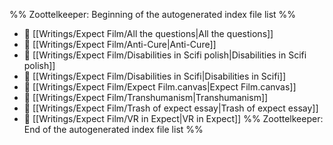 %% Zoottelkeeper: Beginning of the autogenerated index file list  %%
- 📄 [[Writings/Expect Film/All the questions|All the questions]]
- 📄 [[Writings/Expect Film/Anti-Cure|Anti-Cure]]
- 📄 [[Writings/Expect Film/Disabilities in Scifi polish|Disabilities in Scifi polish]]
- 📄 [[Writings/Expect Film/Disabilities in Scifi|Disabilities in Scifi]]
- 📄 [[Writings/Expect Film/Expect Film.canvas|Expect Film.canvas]]
- 📄 [[Writings/Expect Film/Transhumanism|Transhumanism]]
- 📄 [[Writings/Expect Film/Trash of expect essay|Trash of expect essay]]
- 📄 [[Writings/Expect Film/VR in Expect|VR in Expect]]
%% Zoottelkeeper: End of the autogenerated index file list  %%
